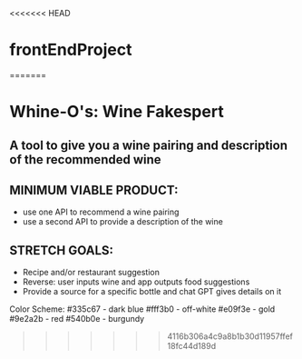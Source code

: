 <<<<<<< HEAD
# frontEndProject
=======

# Whine-O's:  Wine Fakespert
## A tool to give you a wine pairing and description of the recommended wine

## MINIMUM VIABLE PRODUCT:
- use one API to recommend a wine pairing
- use a second API to provide a description of the wine

## STRETCH GOALS:
- Recipe and/or restaurant suggestion
- Reverse:  user inputs wine and app outputs food suggestions
- Provide a source for a specific bottle and chat GPT gives details on it

Color Scheme:
#335c67 - dark blue
#fff3b0 - off-white
#e09f3e - gold
#9e2a2b - red
#540b0e - burgundy


>>>>>>> 4116b306a4c9a8b1b30d11957ffef18fc44d189d
